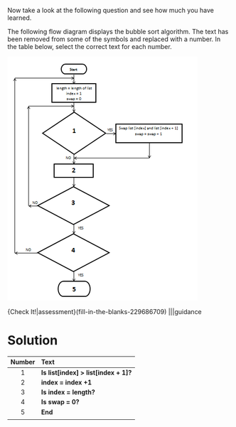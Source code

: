Now take a look at the following question and see how much you have learned.

The following flow diagram displays the bubble sort algorithm. The text has been removed from some of the symbols and replaced with a number.
In the table below, select the correct text for each number.

![](.guides/img/chart.png)

{Check It!|assessment}(fill-in-the-blanks-229686709)
|||guidance
# Solution
|**Number**|**Text**|
|:------: |:----------- |
| 1 | **Is list[index] > list[index + 1]?**|
| 2 | **index = index +1**|
| 3 | **Is index = length?**|
| 4 | **Is swap = 0?**|
| 5 | **End**|
|||